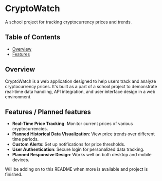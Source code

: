 # CryptoWatch

A school project for tracking cryptocurrency prices and trends.

## Table of Contents
- [Overview](#overview)
- [Features](#features)

## Overview

CryptoWatch is a web application designed to help users track and analyze cryptocurrency prices. It's built as a part of a school project to demonstrate real-time data handling, API integration, and user interface design in a web environment.

## Features / Planned features

- **Real-Time Price Tracking**: Monitor current prices of various cryptocurrencies.
- **Planned Historical Data Visualization**: View price trends over different time periods.
- **Custom Alerts**: Set up notifications for price thresholds.
- **User Authentication**: Secure login for personalized data tracking.
- **Planned Responsive Design**: Works well on both desktop and mobile devices.

Will be adding on to this README when more is available and project is finished.
